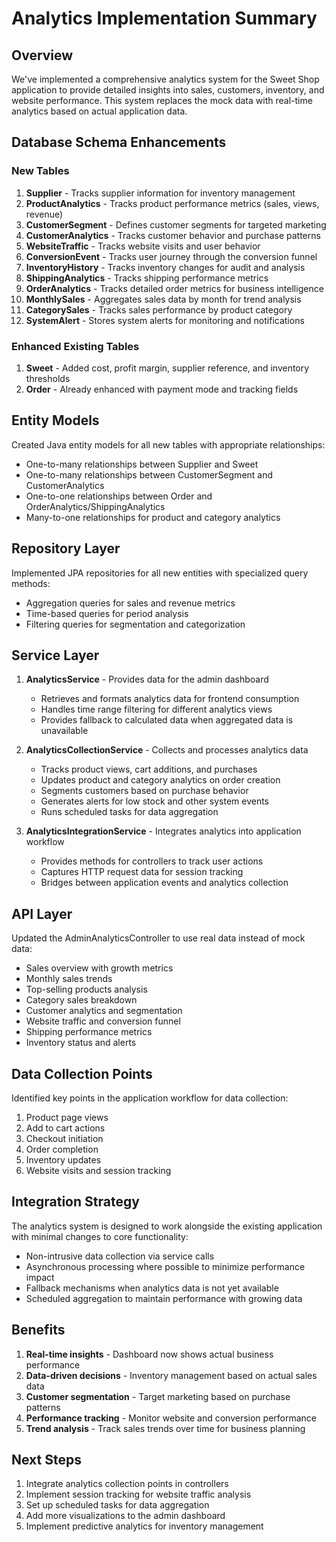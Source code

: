 # Analytics Implementation Summary

## Overview
We've implemented a comprehensive analytics system for the Sweet Shop application to provide detailed insights into sales, customers, inventory, and website performance. This system replaces the mock data with real-time analytics based on actual application data.

## Database Schema Enhancements

### New Tables
1. **Supplier** - Tracks supplier information for inventory management
2. **ProductAnalytics** - Tracks product performance metrics (sales, views, revenue)
3. **CustomerSegment** - Defines customer segments for targeted marketing
4. **CustomerAnalytics** - Tracks customer behavior and purchase patterns
5. **WebsiteTraffic** - Tracks website visits and user behavior
6. **ConversionEvent** - Tracks user journey through the conversion funnel
7. **InventoryHistory** - Tracks inventory changes for audit and analysis
8. **ShippingAnalytics** - Tracks shipping performance metrics
9. **OrderAnalytics** - Tracks detailed order metrics for business intelligence
10. **MonthlySales** - Aggregates sales data by month for trend analysis
11. **CategorySales** - Tracks sales performance by product category
12. **SystemAlert** - Stores system alerts for monitoring and notifications

### Enhanced Existing Tables
1. **Sweet** - Added cost, profit margin, supplier reference, and inventory thresholds
2. **Order** - Already enhanced with payment mode and tracking fields

## Entity Models
Created Java entity models for all new tables with appropriate relationships:
- One-to-many relationships between Supplier and Sweet
- One-to-many relationships between CustomerSegment and CustomerAnalytics
- One-to-one relationships between Order and OrderAnalytics/ShippingAnalytics
- Many-to-one relationships for product and category analytics

## Repository Layer
Implemented JPA repositories for all new entities with specialized query methods:
- Aggregation queries for sales and revenue metrics
- Time-based queries for period analysis
- Filtering queries for segmentation and categorization

## Service Layer
1. **AnalyticsService** - Provides data for the admin dashboard
   - Retrieves and formats analytics data for frontend consumption
   - Handles time range filtering for different analytics views
   - Provides fallback to calculated data when aggregated data is unavailable

2. **AnalyticsCollectionService** - Collects and processes analytics data
   - Tracks product views, cart additions, and purchases
   - Updates product and category analytics on order creation
   - Segments customers based on purchase behavior
   - Generates alerts for low stock and other system events
   - Runs scheduled tasks for data aggregation

3. **AnalyticsIntegrationService** - Integrates analytics into application workflow
   - Provides methods for controllers to track user actions
   - Captures HTTP request data for session tracking
   - Bridges between application events and analytics collection

## API Layer
Updated the AdminAnalyticsController to use real data instead of mock data:
- Sales overview with growth metrics
- Monthly sales trends
- Top-selling products analysis
- Category sales breakdown
- Customer analytics and segmentation
- Website traffic and conversion funnel
- Shipping performance metrics
- Inventory status and alerts

## Data Collection Points
Identified key points in the application workflow for data collection:
1. Product page views
2. Add to cart actions
3. Checkout initiation
4. Order completion
5. Inventory updates
6. Website visits and session tracking

## Integration Strategy
The analytics system is designed to work alongside the existing application with minimal changes to core functionality:
- Non-intrusive data collection via service calls
- Asynchronous processing where possible to minimize performance impact
- Fallback mechanisms when analytics data is not yet available
- Scheduled aggregation to maintain performance with growing data

## Benefits
1. **Real-time insights** - Dashboard now shows actual business performance
2. **Data-driven decisions** - Inventory management based on actual sales data
3. **Customer segmentation** - Target marketing based on purchase patterns
4. **Performance tracking** - Monitor website and conversion performance
5. **Trend analysis** - Track sales trends over time for business planning

## Next Steps
1. Integrate analytics collection points in controllers
2. Implement session tracking for website traffic analysis
3. Set up scheduled tasks for data aggregation
4. Add more visualizations to the admin dashboard
5. Implement predictive analytics for inventory management
